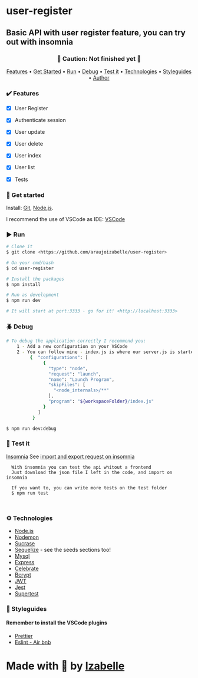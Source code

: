 <h1> user-register </h1>

<h2> Basic API with user register feature, you can try out with insomnia </h2>
<h3 align="center"> 🚧 Caution: Not finished yet  🚧 </h3>


<p align="center">
 <a href="#heavy_check_mark-features">Features</a> •
 <a href="#checkered_flag-get-started">Get Started</a> • 
 <a href="#arrow_forward-run">Run</a> • 
 <a href="#beetle-debug">Debug</a> • 
 <a href="#incoming_envelope-test-it">Test it</a> •
 <a href="#gear-technologies">Technologies</a> •
 <a href="#open_book-styleguides">Styleguides</a> •
 <a href="#made-with">Author</a>
</p>



### :heavy_check_mark: Features

- [x] User Register
- [x] Authenticate session
- [x] User update
- [x] User delete
- [x] User index
- [x] User list
- [x] Tests
  

### :checkered_flag: Get started 

Install:
[Git](https://git-scm.com), [Node.js](https://nodejs.org/en/).

I recommend the use of VSCode as IDE:
[VSCode](https://code.visualstudio.com/)


### :arrow_forward: Run

```bash
# Clone it
$ git clone <https://github.com/araujoizabelle/user-register>

# On your cmd/bash
$ cd user-register

# Install the packages
$ npm install

# Run as development
$ npm run dev

# It will start at port:3333 - go for it! <http://localhost:3333>
```

### :beetle: Debug

```bash
# To debug the application correctly I recommend you:
    1 - Add a new configuration on your VSCode
    2 - You can follow mine - index.js is where our server.js is started! 
         {  "configurations": [
              {
                "type": "node",
                "request": "launch",
                "name": "Launch Program",
                "skipFiles": [
                  "<node_internals>/**"
                ],
                "program": "${workspaceFolder}/index.js"
              }
            ]
          }

$ npm run dev:debug

```

### :incoming_envelope: Test it
[Insomnia](https://insomnia.rest/)
See [import and export request on insomnia](https://support.insomnia.rest/article/52-importing-and-exporting-data)
```
  With insomnia you can test the api whitout a frontend
  Just download the json file I left in the code, and import on insomnia
  
  If you want to, you can write more tests on the test folder 
  $ npm run test
  
``` 
```
```

### :gear: Technologies

- [Node.js](https://nodejs.org/en/)
- [Nodemon](https://nodemon.io/)
- [Sucrase](https://sucrase.io/)
- [Sequelize](https://sequelize.org/) - see the seeds sections too!
- [Mysql](https://www.mysql.com/)
- [Express](https://expressjs.com/pt-br/)
- [Celebrate](https://www.npmjs.com/package/celebrate)
- [Bcrypt](https://www.npmjs.com/package/bcrypt)
- [JWT](https://jwt.io/)
- [Jest](https://jestjs.io/)
- [Supertest](https://www.npmjs.com/package/supertest)


### :open_book: Styleguides
#### Remember to install the VSCode plugins

 - [Prettier](https://prettier.io/)
 - [Eslint - Air bnb](https://eslint.org/)


# Made with :purple_heart: by [Izabelle](https://github.com/araujoizabelle)
